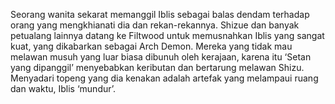 Seorang wanita sekarat memanggil Iblis sebagai balas dendam terhadap orang yang mengkhianati dia dan rekan-rekannya. Shizue dan banyak petualang lainnya datang ke Filtwood untuk memusnahkan Iblis yang sangat kuat, yang dikabarkan sebagai Arch Demon. Mereka yang tidak mau melawan musuh yang luar biasa dibunuh oleh kerajaan, karena itu ‘Setan yang dipanggil’ menyebabkan keributan dan bertarung melawan Shizu. Menyadari topeng yang dia kenakan adalah artefak yang melampaui ruang dan waktu, Iblis ‘mundur’.
